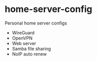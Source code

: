 # home-server-config
Personal home server configs

- WireGuard
- OpenVPN
- Web server
- Samba file sharing
- NoIP auto renew
